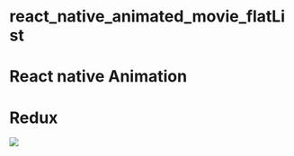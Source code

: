 # react_native_animated_movie_flatList
# React native Animation
# Redux
![]('src/images/image1.jpg')
